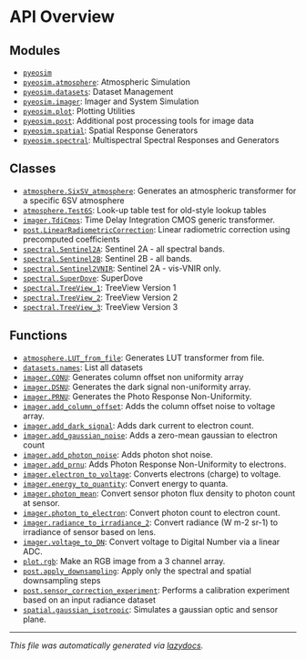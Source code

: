 <!-- markdownlint-disable -->

# API Overview

## Modules

- [`pyeosim`](./pyeosim.md#module-pyeosim)
- [`pyeosim.atmosphere`](./pyeosim.atmosphere.md#module-pyeosimatmosphere): Atmospheric Simulation
- [`pyeosim.datasets`](./pyeosim.datasets.md#module-pyeosimdatasets): Dataset Management
- [`pyeosim.imager`](./pyeosim.imager.md#module-pyeosimimager): Imager and System Simulation
- [`pyeosim.plot`](./pyeosim.plot.md#module-pyeosimplot): Plotting Utilities
- [`pyeosim.post`](./pyeosim.post.md#module-pyeosimpost): Additional post processing tools for image data
- [`pyeosim.spatial`](./pyeosim.spatial.md#module-pyeosimspatial): Spatial Response Generators
- [`pyeosim.spectral`](./pyeosim.spectral.md#module-pyeosimspectral): Multispectral Spectral Responses and Generators

## Classes

- [`atmosphere.SixSV_atmosphere`](./pyeosim.atmosphere.md#class-sixsv_atmosphere): Generates an atmospheric transformer for a specific 6SV atmosphere
- [`atmosphere.Test6S`](./pyeosim.atmosphere.md#class-test6s): Look-up table test for old-style lookup tables
- [`imager.TdiCmos`](./pyeosim.imager.md#class-tdicmos): Time Delay Integration CMOS generic transformer.
- [`post.LinearRadiometricCorrection`](./pyeosim.post.md#class-linearradiometriccorrection): Linear radiometric correction using precomputed coefficients
- [`spectral.Sentinel2A`](./pyeosim.spectral.md#class-sentinel2a): Sentinel 2A - all spectral bands.
- [`spectral.Sentinel2B`](./pyeosim.spectral.md#class-sentinel2b): Sentinel 2B - all bands.
- [`spectral.Sentinel2VNIR`](./pyeosim.spectral.md#class-sentinel2vnir): Sentinel 2A - vis-VNIR only.
- [`spectral.SuperDove`](./pyeosim.spectral.md#class-superdove): SuperDove
- [`spectral.TreeView_1`](./pyeosim.spectral.md#class-treeview_1): TreeView Version 1
- [`spectral.TreeView_2`](./pyeosim.spectral.md#class-treeview_2): TreeView Version 2
- [`spectral.TreeView_3`](./pyeosim.spectral.md#class-treeview_3): TreeView Version 3

## Functions

- [`atmosphere.LUT_from_file`](./pyeosim.atmosphere.md#function-lut_from_file): Generates LUT transformer from file.
- [`datasets.names`](./pyeosim.datasets.md#function-names): List all datasets
- [`imager.CONU`](./pyeosim.imager.md#function-conu): Generates column offset non uniformity array
- [`imager.DSNU`](./pyeosim.imager.md#function-dsnu): Generates the dark signal non-uniformity array.
- [`imager.PRNU`](./pyeosim.imager.md#function-prnu): Generates the Photo Response Non-Uniformity.
- [`imager.add_column_offset`](./pyeosim.imager.md#function-add_column_offset): Adds the column offset noise to voltage array.
- [`imager.add_dark_signal`](./pyeosim.imager.md#function-add_dark_signal): Adds dark current to electron count.
- [`imager.add_gaussian_noise`](./pyeosim.imager.md#function-add_gaussian_noise): Adds a zero-mean gaussian to electron count
- [`imager.add_photon_noise`](./pyeosim.imager.md#function-add_photon_noise): Adds photon shot noise.
- [`imager.add_prnu`](./pyeosim.imager.md#function-add_prnu): Adds Photon Response Non-Uniformity to electrons.
- [`imager.electron_to_voltage`](./pyeosim.imager.md#function-electron_to_voltage): Converts electrons (charge) to voltage.
- [`imager.energy_to_quantity`](./pyeosim.imager.md#function-energy_to_quantity): Convert energy to quanta.
- [`imager.photon_mean`](./pyeosim.imager.md#function-photon_mean): Convert sensor photon flux density to photon count at sensor.
- [`imager.photon_to_electron`](./pyeosim.imager.md#function-photon_to_electron): Convert photon count to electron count.
- [`imager.radiance_to_irradiance_2`](./pyeosim.imager.md#function-radiance_to_irradiance_2): Convert radiance (W m-2 sr-1) to irradiance of sensor based on lens.
- [`imager.voltage_to_DN`](./pyeosim.imager.md#function-voltage_to_dn): Convert voltage to Digital Number via a linear ADC.
- [`plot.rgb`](./pyeosim.plot.md#function-rgb): Make an RGB image from a 3 channel array.
- [`post.apply_downsampling`](./pyeosim.post.md#function-apply_downsampling): Apply only the spectral and spatial downsampling steps
- [`post.sensor_correction_experiment`](./pyeosim.post.md#function-sensor_correction_experiment): Performs a calibration experiment based on an input radiance dataset
- [`spatial.gaussian_isotropic`](./pyeosim.spatial.md#function-gaussian_isotropic): Simulates a gaussian optic and sensor plane.


---

_This file was automatically generated via [lazydocs](https://github.com/ml-tooling/lazydocs)._
